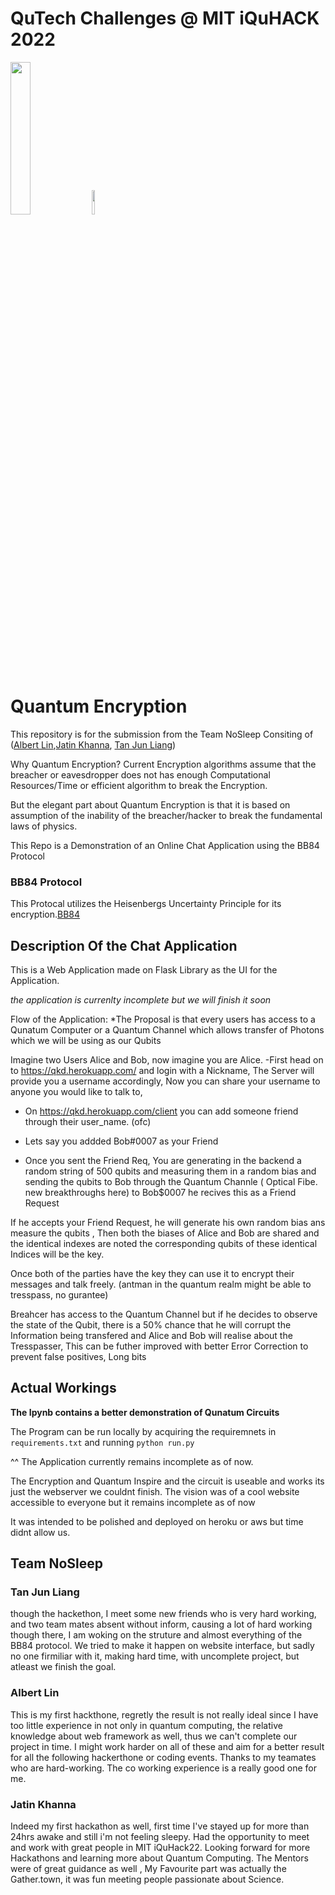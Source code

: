 # QuTech Challenges @ MIT iQuHACK 2022

<p align="left">
  <a href="https://qutech.nl" target="_blank"><img src="https://user-images.githubusercontent.com/10100490/151484481-7cedb7da-603e-43cc-890c-979fb66aeb60.png" width="25%" style="padding-right: 0%"/></a>
  <a href="https://iquhack.mit.edu/" target="_blank"><img src="https://user-images.githubusercontent.com/10100490/151647370-d161d5b5-119c-4db9-898e-cfb1745a8310.png" width="10%" style="padding-left: 0%"/> </a>
</p>


# Quantum Encryption 

This repository is for the submission from the Team NoSleep Consiting of ([Albert Lin](https://github.com/AlbertDoggyLin),[Jatin Khanna](https://github.com/Jatin-exe), [Tan Jun Liang](https://github.com/poig))

Why Quantum Encryption? 
Current Encryption algorithms assume that the breacher or eavesdropper does not has enough Computational Resources/Time or efficient algorithm to break the Encryption.

But the elegant part about Quantum Encryption is that it is based on assumption of the inability of the breacher/hacker to break the fundamental laws of physics.

This Repo is a Demonstration of an Online Chat Application using the BB84 Protocol


### BB84 Protocol
This Protocal utilizes the Heisenbergs Uncertainty Principle for its encryption.[BB84](https://www.cse.wustl.edu/~jain/cse571-07/ftp/quantum/)


## Description Of the Chat Application

This is a Web Application made on Flask Library as the UI for the Application. 

*the application is currenlty incomplete but we will finish it soon*

Flow of the Application:
*The Proposal is that every users has access to a Qunatum Computer or a Quantum Channel which allows transfer of Photons which we will be using as our Qubits

Imagine two Users Alice and Bob, now imagine you are Alice.
-First head on to https://qkd.herokuapp.com/ and login with a Nickname, The Server will provide you a username accordingly, 
Now you can share your username to anyone you would like to talk to, 

- On  https://qkd.herokuapp.com/client you can add someone friend through their user_name. (ofc)

- Lets say you addded Bob#0007 as your Friend
- Once you sent the Friend Req, You are generating in the backend a random string of 500 qubits and measuring them in a random bias and sending the qubits to Bob through the Quantum Channle ( Optical Fibe. new breakthroughs here) to Bob$0007 he recives this as a Friend Request 

If he accepts your Friend Request, he will generate his own random bias ans measure the qubits , Then both the biases of Alice and Bob are shared and the identical indexes are noted the corresponding qubits of these identical Indices will be the key. 


Once both of the parties have the key they can use it to encrypt their messages and talk freely. (antman in the quantum realm might be able to tresspass, no gurantee)

Breahcer has access to the Quantum Channel but if he decides to observe the state of the Qubit, there is a 50% chance that he will corrupt the Information being transfered and Alice and Bob will realise about the Tresspasser, This can be futher improved with better Error Correction to prevent false positives, Long bits

## Actual Workings

**The Ipynb contains a better demonstration of Qunatum Circuits**

The Program can be run locally by acquiring the requiremnets in `requirements.txt` and running `python run.py`

^^
The Application currently remains incomplete as of now.

The Encryption and Quantum Inspire and the circuit is useable and works its just the webserver we couldnt finish.
The vision was of a cool website accessible to everyone but it remains incomplete as of now


It was intended to be polished and deployed on heroku or aws but time didnt allow us.





## Team NoSleep

### Tan Jun Liang
though the hackethon, I meet some new friends who is very hard working, and two team mates absent without inform, causing a lot of hard working though there, I am woking on the struture and almost everything of the BB84 protocol. We tried to make it happen on website interface, but sadly no one firmiliar with it, making hard time, with uncomplete project, but atleast we finish the goal.

### Albert Lin
This is my first hackthone, regretly the result is not really ideal since I have too little experience in not only in quantum computing, the relative knowledge about web framework as well, thus we can't complete our project in time. I might work harder on all of these and aim for a better result for all the following hackerthone or coding events. Thanks to my teamates who are hard-working. The co working experience is a really good one for me.


### Jatin Khanna
Indeed my first hackathon as well, first time I've stayed up for more than 24hrs awake and still i'm not feeling sleepy. Had the opportunity to meet and work with great people in MIT iQuHack22. Looking forward for more Hackathons and learning more about Quantum Computing. The Mentors were of great guidance as well , My Favourite part was actually the Gather.town, it was fun meeting people passionate about Science.
